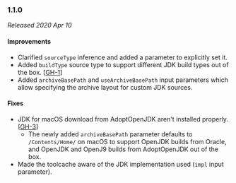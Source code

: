 ### 1.1.0

_Released 2020 Apr 10_

#### Improvements

- Clarified `sourceType` inference and added a parameter to explicitly set it.
- Added `buildType` source type to support different JDK build types out of the
  box. [[GH-1](https://github.com/AdoptOpenJDK/install-jdk/issues/1)]
- Added `archiveBasePath` and `useArchiveBasePath` input parameters which allow
  specifying the archive layout for custom JDK sources.

#### Fixes

- JDK for macOS download from AdoptOpenJDK aren't installed properly. [[GH-3](https://github.com/AdoptOpenJDK/install-jdk/issues/3)]
    - The newly added `archiveBasePath` parameter defaults to `/Contents/Home/` on
      macOS to support OpenJDK builds from Oracle, and OpenJDK and OpenJ9 builds
      from AdoptOpenJDK out of the box. 
- Made the toolcache aware of the JDK implementation used (`impl` input
  parameter).